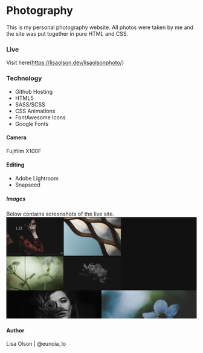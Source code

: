# Photography 
This is my personal photography website.  All photos were taken by me and the site was put together in pure HTML and CSS.

### Live
Visit here(https://lisaolson.dev/lisaolsonphoto/)

### Technology
- Github Hosting
- HTML5
- SASS/SCSS
- CSS Animations
- FontAwesome Icons
- Google Fonts

#### Camera
Fujifilm X100F

#### Editing
- Adobe Lightroom
- Snapseed

##### Images
Below contains screenshots of the live site.
![Progress Bar Illustrations on whiteboard](img/lisaolsonphoto3.png)

#### Author
Lisa Olson | @eunoia_lo
